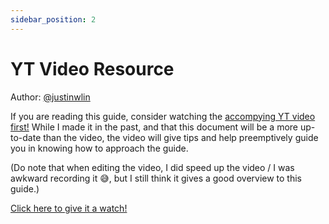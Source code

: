 ```yaml
---
sidebar_position: 2
---
```

# YT Video Resource

Author: [@justinwlin](https://www.linkedin.com/in/justinlinw/)

If you are reading this guide, consider watching the [accompying YT video first!](https://youtu.be/AiMCAZX0PCg?si=1P6LqQ3skyYtktq9) While I made it in the past, and that this document will be a more up-to-date than the video, the video will give tips and help preemptively guide you in knowing how to approach the guide. 

(Do note that when editing the video, I did speed up the video / I was awkward recording it 😅, but I still think it gives a good overview to this guide.)

[Click here to give it a watch!](https://youtu.be/AiMCAZX0PCg?si=1P6LqQ3skyYtktq9)
